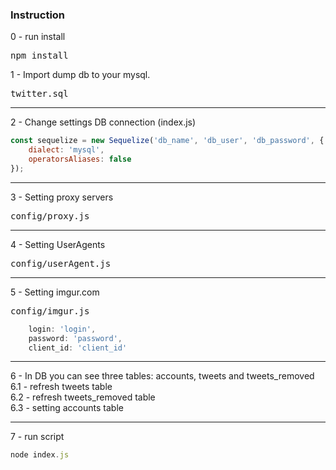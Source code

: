 ### Instruction

0 - run install
<pre>
npm install
</pre>


1 - Import dump db to your mysql.
<pre>
twitter.sql
</pre>
<hr>
2 - Change settings DB connection (index.js)

```js
const sequelize = new Sequelize('db_name', 'db_user', 'db_password', {
    dialect: 'mysql',
    operatorsAliases: false
});
```
<hr>
3 - Setting proxy servers
<pre>
config/proxy.js
</pre>

<hr>

4 - Setting UserAgents
<pre>
config/userAgent.js
</pre>

<hr>

5 - Setting imgur.com
<pre>
config/imgur.js
</pre>
```js
    login: 'login',
    password: 'password',
    client_id: 'client_id'
```

<hr>
6 - In DB you can see three tables: accounts, tweets and tweets_removed<br>
6.1 - refresh tweets table<br>
6.2 - refresh tweets_removed table<br>
6.3 - setting accounts table
<hr>
7 - run script

```js
node index.js
```